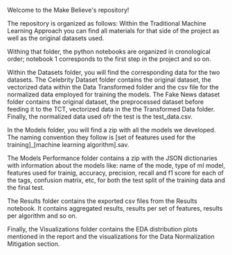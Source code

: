 Welcome to the Make Believe's repository!

The repository is organized as follows:
Within the Traditional Machine Learning Approach you can find all materials for that side of the project as well as the original datasets used.

Withing that folder, the python notebooks are organized in cronological order; notebook 1 corresponds to the first step in the project and so on.

Within the Datasets folder, you will find the corresponding data for the two datasets. The Celebrity Dataset folder contains the original dataset, the vectorized data within the Data Transformed folder and the csv file for the normalized data employed for training the models. The Fake News dataset folder contains the original dataset, the preprocessed dataset before feeding it to the TCT, vectorized data in the the Transformed Data folder. Finally, the normalized data used ofr the test is the test_data.csv.

In the Models folder, you will find a zip with all the models we developed. The naming convention they follow is [set of features used for the training]_[machine learning algorithm].sav.

The Models Performance folder contains a zip with the JSON dictionaries with information about the models like: name of the mode, type of ml model, features used for trainig, accuracy, precision, recall and f1 score for each of the tags, confusion matrix, etc, for both the test split of the training data and the final test.

The Results folder contains the exported csv files from the Results notebook. It contains aggregated results, results per set of features, results per algorithm and so on. 

Finally, the Visualizations folder contains the EDA distribution plots mentioned in the report and the visualizations for the Data Normalization Mitigation section.